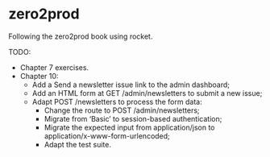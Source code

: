 # zero2prod

Following the zero2prod book using rocket.

TODO:
- Chapter 7 exercises.
- Chapter 10:  
  - Add a Send a newsletter issue link to the admin dashboard;
  - Add an HTML form at GET /admin/newsletters to submit a new issue;
  - Adapt POST /newsletters to process the form data:
    - Change the route to POST /admin/newsletters;
    - Migrate from ‘Basic’ to session-based authentication;
    - Migrate the expected input from application/json to application/x-www-form-urlencoded;
    - Adapt the test suite.
